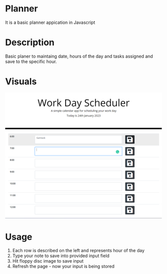 # Planner
It is a basic planner appication in Javascript

# Description
Basic planer to maintaing date, hours of the day and tasks assigned and save to the specific hour. 

# Visuals
![Alt text](./visual.png "Planner interface")

# Usage
1. Each row is described on the left and represents hour of the day
2. Type your note to save into provided input field
3. Hit floppy disc image to save input
4. Refresh the page - now your input is being stored

